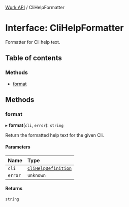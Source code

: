 [Wurk API](../README.md) / CliHelpFormatter

# Interface: CliHelpFormatter

Formatter for Cli help text.

## Table of contents

### Methods

- [format](CliHelpFormatter.md#format)

## Methods

### format

▸ **format**(`cli`, `error`): `string`

Return the formatted help text for the given Cli.

#### Parameters

| Name | Type |
| :------ | :------ |
| `cli` | [`CliHelpDefinition`](CliHelpDefinition.md) |
| `error` | `unknown` |

#### Returns

`string`
